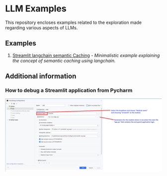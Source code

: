 # LLM Examples

This repository encloses examples related to the exploration made regarding various aspects of LLMs.

## Examples

1. [Streamlit langchain semantic Caching](./00_caching/00_streamlit_langchain_semantic_caching/) - _Minimalistic example explaining the concept of semantic caching using langchain._

## Additional information

### How to debug a Streamlit application from Pycharm

![](assets/20240314_115635_image.png)
